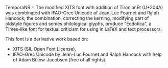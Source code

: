 TemporaNR = The modified XITS font with addition of TironianEt (U+204A) was combinated with IFAO-Grec Unicode of Jean-Luc Fournet and Ralph Hancock; the combination, correcting the kerning, modifying part of oldstyle figures and somes philological glyphs, produce "Ecdotica", a Times-like font for textual criticism for using in LaTeX and text processors.

This font is a derivative work based on:
- XITS (SIL Open Font License),
- IFAO-Grec Unicode by Jean-Luc Fournet and Ralph Hancock with help of Adam Bülow-Jacobsen (free of all rights).
